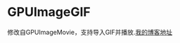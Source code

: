 # GPUImageGIF
修改自GPUImageMovie，支持导入GIF并播放.[我的博客地址](http://z-xj.com/2017/10/23/GPUImage%E6%94%AF%E6%8C%81GIF/)
